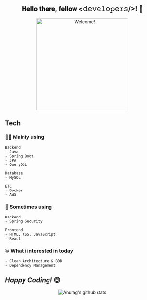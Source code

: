 <div align="center">
<h2> 𝐇𝐞𝐥𝐥𝐨 𝐭𝐡𝐞𝐫𝐞, 𝐟𝐞𝐥𝐥𝐨𝐰 <𝚍𝚎𝚟𝚎𝚕𝚘𝚙𝚎𝚛𝚜/>! 👋</h2>
</div>

<div align="center" width="50">

<img src="https://user-images.githubusercontent.com/68465557/212523577-f12c9244-ed7d-4b1a-9735-6b4242b41780.gif" alt="Welcome!" width="300"/>

</div>

<h2>Tech</h2>


<h3>🧑‍💻 Mainly using </h3>

```
Backend
- Java
- Spring Boot
- JPA
- QueryDSL

Database
- MySQL

ETC
- Docker
- AWS
```

<h3>👀 Sometimes using</h3>

```
Backend
- Spring Security

Frontend
- HTML, CSS, JavaScript
- React
```

<h3>💥 What i interested in today </h3>

```
- Clean Årchitecture & BDD
- Dependency Management
```

<h2><i>Happy Coding!</i> 😊</h2>

</div>

<div align="center">

![Anurag's github stats](https://github-readme-stats.vercel.app/api?username=seunghan0421&show_icons=true&theme=tokyonight)

